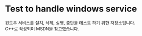 # Test to handle windows service

윈도우 서비스를 설치, 삭제, 실행, 중단을 테스트 하기 위한 저장소입니다.  
C++로 작성되며 MSDN을 참고했습니다.
